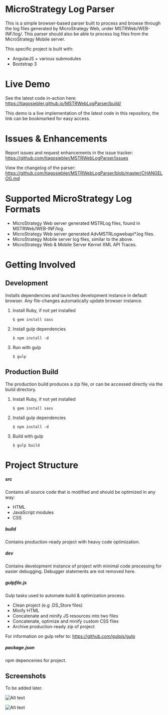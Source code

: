 # MicroStrategy Log Parser

This is a simple browser-based parser built to process and browse through the log files generated by MicroStrategy Web, under MSTRWeb/WEB-INF/log/. This parser should also be able to process log files from the MicroStrategy Mobile server.

This specific project is built with:
* AngularJS + various submodules
* Bootstrap 3

# Live Demo
See the latest code in-action here:
https://tiagosiebler.github.io/MSTRWebLogParser/build/

This demo is a live implementation of the latest code in this repository, the link can be bookmarked for easy access.

# Issues & Enhancements
Report issues and request enhancements in the issue tracker: 
https://github.com/tiagosiebler/MSTRWebLogParser/issues

View the changelog of the parser: 
https://github.com/tiagosiebler/MSTRWebLogParser/blob/master/CHANGELOG.md


# Supported MicroStrategy Log Formats
- MicroStrategy Web server generated MSTRLog files, found in MSTRWeb/WEB-INF/log.
- MicroStrategy Web server generated AdvMSTRLogwebapi*.log files.
- MicroStrategy Mobile server log files, similar to the above.
- MicroStrategy Web & Mobile Server Kernel XML API Traces.

# Getting Involved
## Development 
Installs dependencies and launches development instance in default browser. Any file-changes automatically update browser instance.

1. Install Ruby, if not yet installed

	```
	$ gem install sass
	```
2. Install gulp dependencies

	```
	$ npm install -d
	```
3. Run with gulp

	```
	$ gulp
	```


## Production Build
The production build produces a zip file, or can be accessed directly via the build directory.

1. Install Ruby, if not yet installed

	```
	$ gem install sass
	```
2. Install gulp dependencies

	```
	$ npm install -d
	```
3. Build with gulp

	```
	$ gulp build
	```


# Project Structure
##### src
Contains all source code that is modified and should be optimized in any way:
* HTML
* JavaScript modules
* CSS

##### build
Contains production-ready project with heavy code optimization.

##### dev
Contains development instance of project with minimal code processing for easier debugging. Debugger statements are not removed here.

##### gulpfile.js
Gulp tasks used to automate build & optimization process. 
* Clean project (e.g .DS_Store files)
* Minify HTML
* Concatenate and minify JS resources into two files
* Concatenate, optimize and minify custom CSS files
* Archive production-ready zip of project

For information on gulp refer to: https://github.com/gulpjs/gulp

##### package.json
npm depencenies for project.

Screenshots
-----------
To be added later.

![Alt text](https://raw.githubusercontent.com/tiagosiebler/repo/master/screenshots/screen1.png "Main Interface")

![Alt text](https://raw.githubusercontent.com/tiagosiebler/repo/master/screenshots/screen2.png "Versions Interface")
